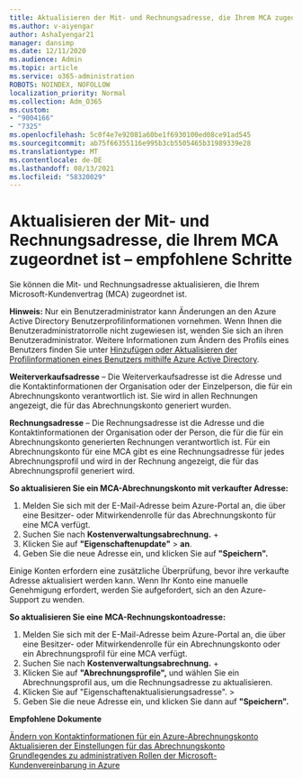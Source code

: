 ```yaml
---
title: Aktualisieren der Mit- und Rechnungsadresse, die Ihrem MCA zugeordnet ist – empfohlene Schritte
ms.author: v-aiyengar
author: AshaIyengar21
manager: dansimp
ms.date: 12/11/2020
ms.audience: Admin
ms.topic: article
ms.service: o365-administration
ROBOTS: NOINDEX, NOFOLLOW
localization_priority: Normal
ms.collection: Adm_O365
ms.custom:
- "9004166"
- "7325"
ms.openlocfilehash: 5c0f4e7e92081a60be1f6930100ed08ce91ad545
ms.sourcegitcommit: ab75f66355116e995b3cb5505465b31989339e28
ms.translationtype: MT
ms.contentlocale: de-DE
ms.lasthandoff: 08/13/2021
ms.locfileid: "58320029"
---
```

# <a name="update-sold-to-and-bill-to-address-associated-to-your-mca---recommended-steps"></a>Aktualisieren der Mit- und Rechnungsadresse, die Ihrem MCA zugeordnet ist – empfohlene Schritte

Sie können die Mit- und Rechnungsadresse aktualisieren, die Ihrem Microsoft-Kundenvertrag (MCA) zugeordnet ist. 

**Hinweis:** Nur ein Benutzeradministrator kann Änderungen an den Azure Active Directory Benutzerprofilinformationen vornehmen. Wenn Ihnen die Benutzeradministratorrolle nicht zugewiesen ist, wenden Sie sich an ihren Benutzeradministrator. Weitere Informationen zum Ändern des Profils eines Benutzers finden Sie unter [Hinzufügen oder Aktualisieren der Profilinformationen eines Benutzers mithilfe Azure Active Directory](https://docs.microsoft.com/azure/active-directory/fundamentals/active-directory-users-profile-azure-portal).

**Weiterverkaufsadresse** – Die Weiterverkaufsadresse ist die Adresse und die Kontaktinformationen der Organisation oder der Einzelperson, die für ein Abrechnungskonto verantwortlich ist. Sie wird in allen Rechnungen angezeigt, die für das Abrechnungskonto generiert wurden.

**Rechnungsadresse** – Die Rechnungsadresse ist die Adresse und die Kontaktinformationen der Organisation oder der Person, die für die für ein Abrechnungskonto generierten Rechnungen verantwortlich ist. Für ein Abrechnungskonto für eine MCA gibt es eine Rechnungsadresse für jedes Abrechnungsprofil und wird in der Rechnung angezeigt, die für das Abrechnungsprofil generiert wird.

**So aktualisieren Sie ein MCA-Abrechnungskonto mit verkaufter Adresse:**

1. Melden Sie sich mit der E-Mail-Adresse beim Azure-Portal an, die über eine Besitzer- oder Mitwirkendenrolle für das Abrechnungskonto für eine MCA verfügt.
1. Suchen Sie nach **Kostenverwaltungsabrechnung.**  +  
1. Klicken Sie auf **"Eigenschaftenupdate"**  >  **an**.
1. Geben Sie die neue Adresse ein, und klicken Sie auf **"Speichern".**

Einige Konten erfordern eine zusätzliche Überprüfung, bevor ihre verkaufte Adresse aktualisiert werden kann. Wenn Ihr Konto eine manuelle Genehmigung erfordert, werden Sie aufgefordert, sich an den Azure-Support zu wenden.

**So aktualisieren Sie eine MCA-Rechnungskontoadresse:** 

1. Melden Sie sich mit der E-Mail-Adresse beim Azure-Portal an, die über eine Besitzer- oder Mitwirkendenrolle für ein Abrechnungskonto oder ein Abrechnungsprofil für eine MCA verfügt.
1. Suchen Sie nach **Kostenverwaltungsabrechnung.**  +  
1. Klicken Sie auf **"Abrechnungsprofile",** und wählen Sie ein Abrechnungsprofil aus, um die Rechnungsadresse zu aktualisieren.
1. Klicken Sie auf "Eigenschaftenaktualisierungsadresse".  >  
1. Geben Sie die neue Adresse ein, und klicken Sie dann auf **"Speichern".**

**Empfohlene Dokumente**

[Ändern von Kontaktinformationen für ein Azure-Abrechnungskonto](https://docs.microsoft.com/azure/cost-management-billing/manage/change-azure-account-profile)   
[Aktualisieren der Einstellungen für das Abrechnungskonto](https://docs.microsoft.com/microsoft-store/update-microsoft-store-for-business-account-settings)  
[Grundlegendes zu administrativen Rollen der Microsoft-Kundenvereinbarung in Azure](https://docs.microsoft.com/azure/cost-management-billing/manage/understand-mca-roles)